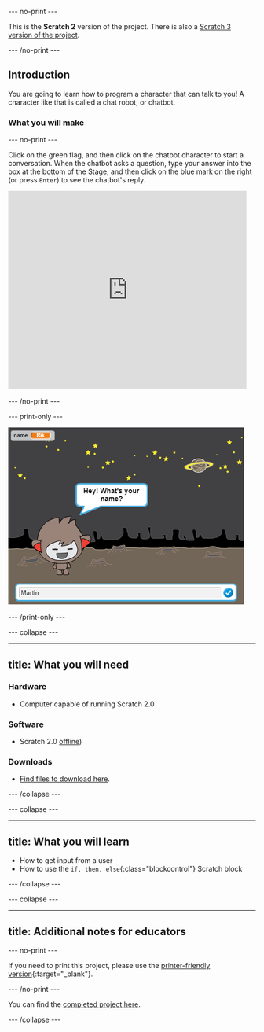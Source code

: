 --- no-print ---

This is the **Scratch 2** version of the project. There is also a [Scratch 3 version of the project](https://projects.raspberrypi.org/en/projects/chatbot).
 

--- /no-print ---

## Introduction

You are going to learn how to program a character that can talk to you! A character like that is called a chat robot, or chatbot.

### What you will make

--- no-print ---

Click on the green flag, and then click on the chatbot character to start a conversation. When the chatbot asks a question, type your answer into the box at the bottom of the Stage, and then click on the blue mark on the right (or press `Enter`) to see the chatbot's reply.

<div class="scratch-preview">
  <iframe allowtransparency="true" width="485" height="402" src="https://scratch.mit.edu/projects/embed/248864190/?autostart=false" 
  frameborder="0"></iframe>
</div>

--- /no-print ---

--- print-only ---

![complete project](images/chatbot-preview.png)

--- /print-only ---

--- collapse ---

---
title: What you will need
---

### Hardware

+ Computer capable of running Scratch 2.0

### Software

+ Scratch 2.0 [offline](https://rpf.io/scratchoff))

### Downloads

+ [Find files to download here](http://rpf.io/p/en/chatbot-scratch2-go).

--- /collapse ---

--- collapse ---

---
title: What you will learn
---

+ How to get input from a user
+ How to use the `if, then, else`{:class="blockcontrol"} Scratch block

--- /collapse ---

--- collapse ---

---
title: Additional notes for educators
---

--- no-print ---

If you need to print this project, please use the [printer-friendly version](https://projects.raspberrypi.org/en/projects/chatbot-scratch2/print){:target="_blank"}.

--- /no-print ---

You can find the [completed project here](http://rpf.io/p/en/chatbot-scratch2-get).

--- /collapse ---


